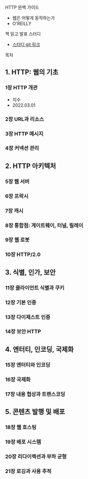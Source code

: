 HTTP 완벽 가이드 

- 웹은 어떻게 동작하는가
- O'REILLY

책 읽고 발표 스터디 

- [스터디 git 링크](https://github.com/LandvibeDev/HTTPStudy)



목차

## 1. HTTP: 웹의 기초

### 1장 HTTP 개관
- 지수
- 2022.03.01

### 2장 URL과 리소스
### 3장 HTTP 메시지

### 4장 커넥션 관리
## 2. HTTP 아키텍처

### 5장 웹 서버
### 6장 프락시
### 7장 캐시
### 8장 통합점: 게이트웨이, 터널, 릴레이
### 9장 웹 로봇
### 10장 HTTP/2.0

## 3. 식별, 인가, 보안

### 11장 클라이언트 식별과 쿠키
### 12장 기본 인증
### 13장 다이제스트 인증
### 14장 보안 HTTP


## 4. 엔터티, 인코딩, 국제화

### 15장 엔터티와 인코딩
### 16장 국제화
### 17장 내용 협상과 트랜스코딩


## 5. 콘텐츠 발행 및 배포

### 18장 웹 호스팅
### 19장 배포 시스템
### 20장 리다이렉션과 부하 균형
### 21장 로깅과 사용 추적